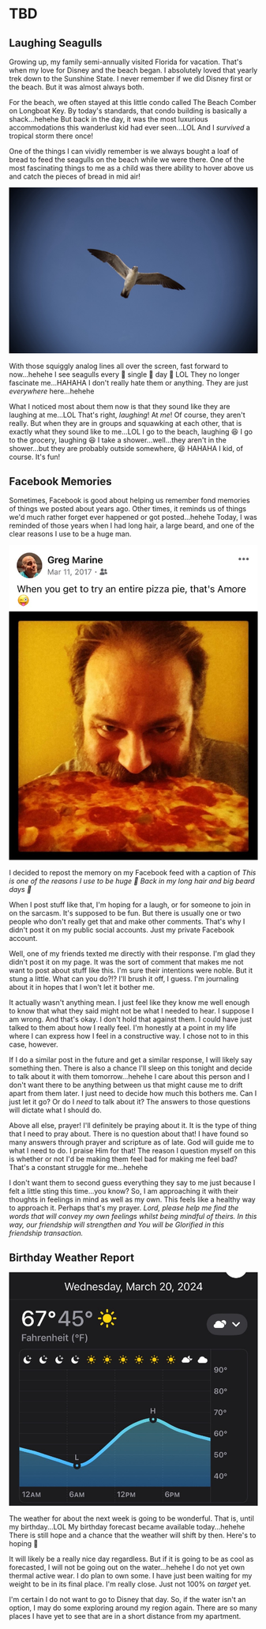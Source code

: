 # TBD

## Laughing Seagulls

Growing up, my family semi-annually visited Florida for vacation. That's when my love for Disney and the beach began. I absolutely loved that yearly trek down to the Sunshine State. I never remember if we did Disney first or the beach. But it was almost always both.

For the beach, we often stayed at this little condo called The Beach Comber on Longboat Key. By today's standards, that condo building is basically a shack...hehehe But back in the day, it was the most luxurious accommodations this wanderlust kid had ever seen...LOL And I *survived* a tropical storm there once!

One of the things I can vividly remember is we always bought a loaf of bread to feed the seagulls on the beach while we were there. One of the most fascinating things to me as a child was there ability to hover above us and catch the pieces of bread in mid air!

![Seagull](./img/IMG_5703.jpeg)

With those squiggly analog lines all over the screen, fast forward to now...hehehe I see seagulls every :clap: single :clap: day :clap: LOL They no longer fascinate me...HAHAHA I don't really hate them or anything. They are just *everywhere* here...hehehe

What I noticed most about them now is that they sound like they are laughing at me...LOL That's right, *laughing*! At *me*! Of course, they aren't really. But when they are in groups and squawking at each other, that is exactly what they sound like to me...LOL I go to the beach, laughing :laughing: I go to the grocery, laughing :laughing: I take a shower...well...they aren't in the shower...but they are probably outside somewhere, :laughing: HAHAHA I kid, of course. It's fun!

## Facebook Memories

Sometimes, Facebook is good about helping us remember fond memories of things we posted about years ago. Other times, it reminds us of things we'd much rather forget ever happened or got posted...hehehe Today, I was reminded of those years when I had long hair, a large beard, and one of the clear reasons I use to be a huge man.

![Old Facebook post screenshot of a selfie where I appear to be eating an entire pizza. The caption reads, "When you get to try an entire pizza pie, that's Amore"](./img/IMG_4409.jpeg)

I decided to repost the memory on my Facebook feed with a caption of *This is one of the reasons I use to be huge :rofl: Back in my long hair and big beard days :woozy_face:*

When I post stuff like that, I'm hoping for a laugh, or for someone to join in on the sarcasm. It's supposed to be fun. But there is usually one or two people who don't really get that and make other comments. That's why I didn't post it on my public social accounts. Just my private Facebook account.

Well, one of my friends texted me directly with their response. I'm glad they didn't post it on my page. It was the sort of comment that makes me not want to post about stuff like this. I'm sure their intentions were noble. But it stung a little. What can you do?!? I'll brush it off, I guess. I'm journaling about it in hopes that I won't let it bother me.

It actually wasn't anything mean. I just feel like they know me well enough to know that what they said might not be what I needed to hear. I suppose I am wrong. And that's okay. I don't hold that against them. I could have just talked to them about how I really feel. I'm honestly at a point in my life where I can express how I feel in a constructive way. I chose not to in this case, however.

If I do a similar post in the future and get a similar response, I will likely say something then. There is also a chance I'll sleep on this tonight and decide to talk about it with them tomorrow...hehehe I care about this person and I don't want there to be anything between us that might cause me to drift apart from them later. I just need to decide how much this bothers me. Can I just let it go? Or do I *need* to talk about it? The answers to those questions will dictate what I should do.

Above all else, prayer! I'll definitely be praying about it. It is the type of thing that I need to pray about. There is no question about that! I have found so many answers through prayer and scripture as of late. God will guide me to what I need to do. I praise Him for that! The reason I question myself on this is whether or not I'd be making them feel bad for making me feel bad? That's a constant struggle for me...hehehe

I don't want them to second guess everything they say to me just because I felt a little sting this time...you know? So, I am approaching it with their thoughts in feelings in mind as well as my own. This feels like a healthy way to approach it. Perhaps that's my prayer. *Lord, please help me find the words that will convey my own feelings whilst being mindful of theirs. In this way, our friendship will strengthen and You will be Glorified in this friendship transaction.*

## Birthday Weather Report

![Weather forecast showing cooler temperatures for March 20, 2024](./img/IMG_4415.jpeg)

The weather for about the next week is going to be wonderful. That is, until my birthday...LOL My birthday forecast became available today...hehehe There is still hope and a chance that the weather will shift by then. Here's to hoping :crossed_fingers:

It will likely be a really nice day regardless. But if it is going to be as cool as forecasted, I will not be going out on the water...hehehe I do not yet own thermal active wear. I do plan to own some. I have just been waiting for my weight to be in its final place. I'm really close. Just not 100% on *target* yet.

I'm certain I do not want to go to Disney that day. So, if the water isn't an option, I may do some exploring around my region again. There are so many places I have yet to see that are in a short distance from my apartment.
